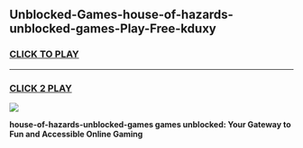 
## Unblocked-Games-house-of-hazards-unblocked-games-Play-Free-kduxy
<h3>
<a href="https://premium76.site?title=house-of-hazards-unblocked-games&ref=20M">CLICK TO PLAY</a></h3>
<hr>

<h3>
<a href="https://premium76.site?title=house-of-hazards-unblocked-games&ref=20M">CLICK 2 PLAY</a>
  
</h3>

<a href="https://premium76.site?title=house-of-hazards-unblocked-games&ref=19M"><img src="https://clearcache.store/games.png"></a>


**house-of-hazards-unblocked-games games unblocked: Your Gateway to Fun and Accessible Online Gaming**
